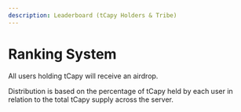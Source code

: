 ```yaml
---
description: Leaderboard (tCapy Holders & Tribe)
---
```


# Ranking System

All users holding tCapy will receive an airdrop.

Distribution is based on the percentage of tCapy held by each user in relation to the total tCapy supply across the server.
